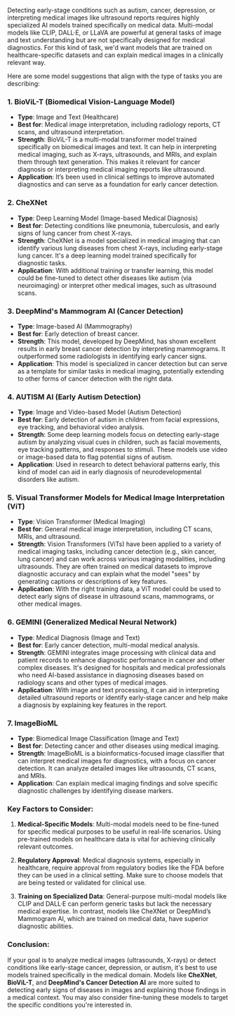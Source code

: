 Detecting early-stage conditions such as autism, cancer, depression, or interpreting medical images like ultrasound reports requires highly specialized AI models trained specifically on medical data. Multi-modal models like CLIP, DALL·E, or LLaVA are powerful at general tasks of image and text understanding but are not specifically designed for medical diagnostics. For this kind of task, we'd want models that are trained on healthcare-specific datasets and can explain medical images in a clinically relevant way.

Here are some model suggestions that align with the type of tasks you are describing:

### 1. **BioViL-T (Biomedical Vision-Language Model)**
   - **Type**: Image and Text (Healthcare)
   - **Best for**: Medical image interpretation, including radiology reports, CT scans, and ultrasound interpretation.
   - **Strength**: BioViL-T is a multi-modal transformer model trained specifically on biomedical images and text. It can help in interpreting medical imaging, such as X-rays, ultrasounds, and MRIs, and explain them through text generation. This makes it relevant for cancer diagnosis or interpreting medical imaging reports like ultrasound.
   - **Application**: It’s been used in clinical settings to improve automated diagnostics and can serve as a foundation for early cancer detection.

### 2. **CheXNet**
   - **Type**: Deep Learning Model (Image-based Medical Diagnosis)
   - **Best for**: Detecting conditions like pneumonia, tuberculosis, and early signs of lung cancer from chest X-rays.
   - **Strength**: CheXNet is a model specialized in medical imaging that can identify various lung diseases from chest X-rays, including early-stage lung cancer. It's a deep learning model trained specifically for diagnostic tasks.
   - **Application**: With additional training or transfer learning, this model could be fine-tuned to detect other diseases like autism (via neuroimaging) or interpret other medical images, such as ultrasound scans.

### 3. **DeepMind's Mammogram AI (Cancer Detection)**
   - **Type**: Image-based AI (Mammography)
   - **Best for**: Early detection of breast cancer.
   - **Strength**: This model, developed by DeepMind, has shown excellent results in early breast cancer detection by interpreting mammograms. It outperformed some radiologists in identifying early cancer signs.
   - **Application**: This model is specialized in cancer detection but can serve as a template for similar tasks in medical imaging, potentially extending to other forms of cancer detection with the right data.

### 4. **AUTISM AI (Early Autism Detection)**
   - **Type**: Image and Video-based Model (Autism Detection)
   - **Best for**: Early detection of autism in children from facial expressions, eye tracking, and behavioral video analysis.
   - **Strength**: Some deep learning models focus on detecting early-stage autism by analyzing visual cues in children, such as facial movements, eye tracking patterns, and responses to stimuli. These models use video or image-based data to flag potential signs of autism.
   - **Application**: Used in research to detect behavioral patterns early, this kind of model can aid in early diagnosis of neurodevelopmental disorders like autism.

### 5. **Visual Transformer Models for Medical Image Interpretation (ViT)**
   - **Type**: Vision Transformer (Medical Imaging)
   - **Best for**: General medical image interpretation, including CT scans, MRIs, and ultrasound.
   - **Strength**: Vision Transformers (ViTs) have been applied to a variety of medical imaging tasks, including cancer detection (e.g., skin cancer, lung cancer) and can work across various imaging modalities, including ultrasounds. They are often trained on medical datasets to improve diagnostic accuracy and can explain what the model "sees" by generating captions or descriptions of key features.
   - **Application**: With the right training data, a ViT model could be used to detect early signs of disease in ultrasound scans, mammograms, or other medical images.

### 6. **GEMINI (Generalized Medical Neural Network)**
   - **Type**: Medical Diagnosis (Image and Text)
   - **Best for**: Early cancer detection, multi-modal medical analysis.
   - **Strength**: GEMINI integrates image processing with clinical data and patient records to enhance diagnostic performance in cancer and other complex diseases. It's designed for hospitals and medical professionals who need AI-based assistance in diagnosing diseases based on radiology scans and other types of medical images.
   - **Application**: With image and text processing, it can aid in interpreting detailed ultrasound reports or identify early-stage cancer and help make a diagnosis by explaining key features in the report.

### 7. **ImageBioML**
   - **Type**: Biomedical Image Classification (Image and Text)
   - **Best for**: Detecting cancer and other diseases using medical imaging.
   - **Strength**: ImageBioML is a bioinformatics-focused image classifier that can interpret medical images for diagnostics, with a focus on cancer detection. It can analyze detailed images like ultrasounds, CT scans, and MRIs.
   - **Application**: Can explain medical imaging findings and solve specific diagnostic challenges by identifying disease markers.

### Key Factors to Consider:
1. **Medical-Specific Models**: Multi-modal models need to be fine-tuned for specific medical purposes to be useful in real-life scenarios. Using pre-trained models on healthcare data is vital for achieving clinically relevant outcomes.
   
2. **Regulatory Approval**: Medical diagnosis systems, especially in healthcare, require approval from regulatory bodies like the FDA before they can be used in a clinical setting. Make sure to choose models that are being tested or validated for clinical use.
   
3. **Training on Specialized Data**: General-purpose multi-modal models like CLIP and DALL·E can perform generic tasks but lack the necessary medical expertise. In contrast, models like CheXNet or DeepMind’s Mammogram AI, which are trained on medical data, have superior diagnostic abilities.

### Conclusion:
If your goal is to analyze medical images (ultrasounds, X-rays) or detect conditions like early-stage cancer, depression, or autism, it's best to use models trained specifically in the medical domain. Models like **CheXNet**, **BioViL-T**, and **DeepMind's Cancer Detection AI** are more suited to detecting early signs of diseases in images and explaining those findings in a medical context. You may also consider fine-tuning these models to target the specific conditions you're interested in.
